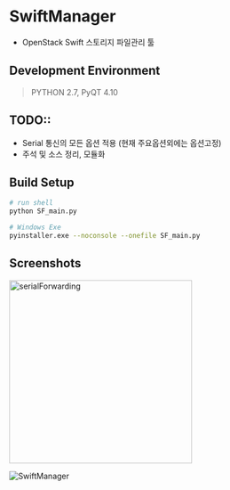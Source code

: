 # SwiftManager
* OpenStack Swift 스토리지 파일관리 툴

## Development Environment
> PYTHON 2.7, PyQT 4.10

## TODO::
* Serial 통신의 모든 옵션 적용 (현재 주요옵션외에는 옵션고정)
* 주석 및 소스 정리, 모듈화

## Build Setup
``` bash
# run shell
python SF_main.py

# Windows Exe 
pyinstaller.exe --noconsole --onefile SF_main.py
```

## Screenshots
<div>
<img width="329" alt="serialForwarding" src="https://user-images.githubusercontent.com/18394876/74812752-733e7080-5337-11ea-9da0-807c6d13b277.png">
<div>
  
![SwiftManager](https://user-images.githubusercontent.com/18394876/74812752-733e7080-5337-11ea-9da0-807c6d13b277.png)

